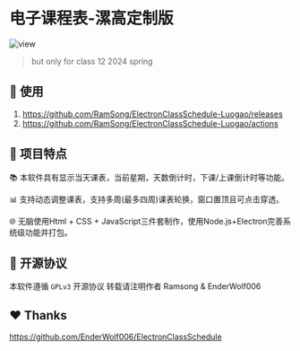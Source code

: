 # 电子课程表-漯高定制版

![view](image/README/view.png)

>  but only for class 12 2024 spring

## 🔧 使用

1. https://github.com/RamSong/ElectronClassSchedule-Luogao/releases
2. https://github.com/RamSong/ElectronClassSchedule-Luogao/actions

## 🌟 项目特点

📚 本软件具有显示当天课表，当前星期，天数倒计时，下课/上课倒计时等功能。

📊 支持动态调整课表，支持多周(最多四周)课表轮换，窗口置顶且可点击穿透。

🌐 无脑使用Html + CSS + JavaScript三件套制作，使用Node.js+Electron完善系统级功能并打包。


## 📑 开源协议

本软件遵循 `GPLv3` 开源协议
转载请注明作者 Ramsong & EnderWolf006

## ♥️ Thanks

https://github.com/EnderWolf006/ElectronClassSchedule
